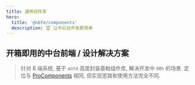 ```yaml
---
title: 通用组件库
hero:
  title: '@nbfe/components'
  description: 🏆 让中后台开发更简单
---
```


## 开箱即用的中台前端 / 设计解决方案

> 针对 B 端系统, 基于 `antd` 高度封装基础组件库, 解决开发中 `90%` 的场景. 定位与 [ProComponents](https://procomponents.ant.design) 相同, 但实现思路和使用方法完全不同.
